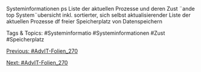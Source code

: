 Systeminformationen
ps Liste der aktuellen Prozesse und deren Zust ¨ande
top System¨ubersicht inkl. sortierter, sich selbst aktualisierender
Liste der aktuellen Prozesse
df freier Speicherplatz von Datenspeichern

   Tags & Topics:
   #Systeminformatio
   #Systeminformationen
   #Zust
   #Speicherplatz

[Previous: #AdvIT-Folien_270](AdvIT-Folien_270.md)

[Next: #AdvIT-Folien_270](AdvIT-Folien_270.md)